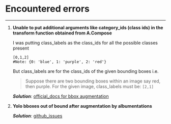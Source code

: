 # Encountered errors
---
1. **Unable to put additional arguments like category_ids (class ids) in the transform function obtained from A.Compose**
  
    I was putting class_labels as the class_ids for all the possible classes present
    ```
    [0,1,2]
    #Note: {0: 'blue', 1: 'purple', 2: 'red'}
    ```
    But class_labels are for the class_ids of the given bounding boxes i.e. 
    >Suppose there are two bounding boxes within an image say red, then purple. For the given image, class_labels must be:
    ``` [2,1] ```

    ***Solution***: [official_docs for bbox augmentation](https://albumentations.ai/docs/getting_started/bounding_boxes_augmentation/)

2. **Yolo bboxes out of bound after augmentation by albumentations**
    
    ***Solution***: [github_issues](https://github.com/albumentations-team/albumentations/issues/862)
